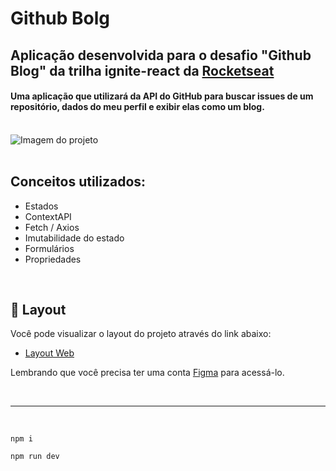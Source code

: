 # Github Bolg

## Aplicação desenvolvida para o desafio "Github Blog" da trilha ignite-react da <a href="https://www.rocketseat.com.br">Rocketseat</a>

#### Uma aplicação que utilizará da API do GitHub para buscar issues de um repositório, dados do meu perfil e exibir elas como um blog.

<br/>

<div>
    <img style="" src="https://user-images.githubusercontent.com/88351152/211886387-8e9d46a1-c30f-4dcf-ba68-bdd0c8351e2e.png" alt="Imagem do projeto"/>
</div>

<br/>

## Conceitos utilizados:
- Estados
- ContextAPI
- Fetch / Axios
- Imutabilidade do estado
- Formulários
- Propriedades

<br/>

## 🔖 Layout

Você pode visualizar o layout do projeto através do link abaixo:

- [Layout Web](https://www.figma.com/file/2tlqwSQdClAr9KfQaVG2cA/GitHub-Blog-(Community)?t=8mA2mthqB6wzaxBu-0)

Lembrando que você precisa ter uma conta [Figma](http://figma.com/) para acessá-lo.

<br />

---

<br/>

```
npm i
```
```
npm run dev
```